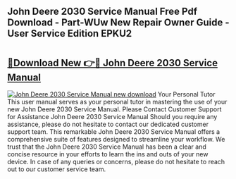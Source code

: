 ## John Deere 2030 Service Manual Free Pdf Download - Part-WUw New Repair Owner Guide - User Service Edition EPKU2

# <h2><a href="http://bc87308.oget.top/?id=John+Deere+2030+Service+Manual">🔗Download New 👉🔴 John Deere 2030 Service Manual</a></h2>

[![John Deere 2030 Service Manual new download](https://i.imgur.com/5g1atiW.png)](http://bc87308.oget.top/?id=John+Deere+2030+Service+Manual)
Your Personal Tutor This user manual serves as your personal tutor in mastering the use of your new John Deere 2030 Service Manual. Please Contact Customer Support for Assistance John Deere 2030 Service Manual Should you require any assistance, please do not hesitate to contact our dedicated customer support team. This remarkable John Deere 2030 Service Manual offers a comprehensive suite of features designed to streamline your workflow. We trust that the John Deere 2030 Service Manual has been a clear and concise resource in your efforts to learn the ins and outs of your new device. In case of any queries or concerns, please do not hesitate to reach out to our customer service team.
